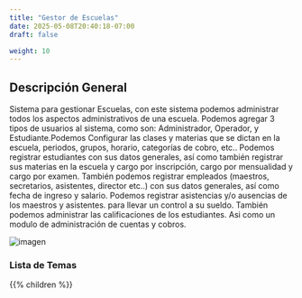 ```yaml
---
title: "Gestor de Escuelas"
date: 2025-05-08T20:40:18-07:00
draft: false

weight: 10
---
```


## Descripción General
Sistema para gestionar Escuelas, con este sistema podemos administrar todos los aspectos administrativos de una escuela. Podemos agregar 3 tipos de usuarios al sistema, como son: Administrador, Operador, y Estudiante.Podemos Configurar las clases y materias que se dictan en la escuela, periodos, grupos, horario, categorías de cobro, etc.. Podemos registrar estudiantes con sus datos generales, así como también registrar sus materias en la escuela y cargo por inscripción, cargo por mensualidad y cargo por examen. También podemos registrar empleados (maestros, secretarios, asistentes, director etc..) con sus datos generales, así como fecha de ingreso y salario. Podemos registrar asistencias y/o ausencias de los maestros y asistentes. para llevar un control a su sueldo. También podemos administrar las calificaciones de los estudiantes. Asi como un modulo de administración de cuentas y cobros.


![imagen](/proyectos/escuelas/escuelas_tu_perfil_opt.png)

### Lista de Temas
{{% children  %}}
